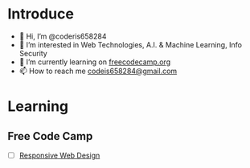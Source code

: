 # Introduce 

- 👋 Hi, I’m @coderis658284
- 👀 I’m interested in Web Technologies, A.I. & Machine Learning, Info Security 
- 🌱 I’m currently learning on [freecodecamp.org](https://www.freecodecamp.org/)
- 📫 How to reach me codeis658284@gmail.com

# Learning

## Free Code Camp

- [ ] [Responsive Web Design](https://www.freecodecamp.org/learn/2022/responsive-web-design/)
<!---
- 💞️ I’m looking to collaborate on 
coderis658284/coderis658284 is a ✨ special ✨ repository because its `README.md` (this file) appears on your GitHub profile.
You can click the Preview link to take a look at your changes.
--->
